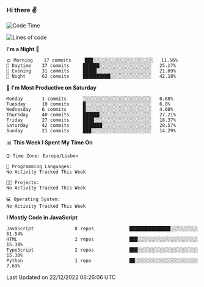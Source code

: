 ### Hi there :v:

<!--
**eusebioaddsilva/eusebioaddsilva** is a ✨ _special_ ✨ repository because its `README.md` (this file) appears on your GitHub profile.

<!--START_SECTION:waka-->
![Code Time](http://img.shields.io/badge/Code%20Time-35%20hrs%2012%20mins-blue)

![Lines of code](https://img.shields.io/badge/From%20Hello%20World%20I%27ve%20Written-643%20Thousand%20lines%20of%20code-blue)

**I'm a Night 🦉** 

```text
🌞 Morning    17 commits     ███░░░░░░░░░░░░░░░░░░░░░░   11.56% 
🌆 Daytime    37 commits     ██████░░░░░░░░░░░░░░░░░░░   25.17% 
🌃 Evening    31 commits     █████░░░░░░░░░░░░░░░░░░░░   21.09% 
🌙 Night      62 commits     ██████████░░░░░░░░░░░░░░░   42.18%

```
📅 **I'm Most Productive on Saturday** 

```text
Monday       1 commits      ░░░░░░░░░░░░░░░░░░░░░░░░░   0.68% 
Tuesday      10 commits     █░░░░░░░░░░░░░░░░░░░░░░░░   6.8% 
Wednesday    6 commits      █░░░░░░░░░░░░░░░░░░░░░░░░   4.08% 
Thursday     40 commits     ██████░░░░░░░░░░░░░░░░░░░   27.21% 
Friday       27 commits     ████░░░░░░░░░░░░░░░░░░░░░   18.37% 
Saturday     42 commits     ███████░░░░░░░░░░░░░░░░░░   28.57% 
Sunday       21 commits     ███░░░░░░░░░░░░░░░░░░░░░░   14.29%

```


📊 **This Week I Spent My Time On** 

```text
⌚︎ Time Zone: Europe/Lisbon

💬 Programming Languages: 
No Activity Tracked This Week

🐱‍💻 Projects: 
No Activity Tracked This Week

💻 Operating System: 
No Activity Tracked This Week

```

**I Mostly Code in JavaScript** 

```text
JavaScript               8 repos             ███████████████░░░░░░░░░░   61.54% 
HTML                     2 repos             ███░░░░░░░░░░░░░░░░░░░░░░   15.38% 
TypeScript               2 repos             ███░░░░░░░░░░░░░░░░░░░░░░   15.38% 
Python                   1 repo              ██░░░░░░░░░░░░░░░░░░░░░░░   7.69%

```



 Last Updated on 22/12/2022 06:26:06 UTC
<!--END_SECTION:waka-->
